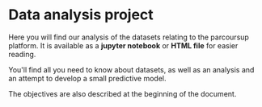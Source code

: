 # Data analysis project

Here you will find our analysis of the datasets relating to the parcoursup platform. It is available as a **jupyter notebook** or **HTML file** for easier reading. 

You'll find all you need to know about datasets, as well as an analysis and an attempt to develop a small predictive model.

The objectives are also described at the beginning of the document.
